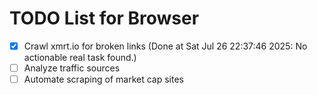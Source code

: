 # TODO List for Browser

- [x] Crawl xmrt.io for broken links  (Done at Sat Jul 26 22:37:46 2025: No actionable real task found.)
- [ ] Analyze traffic sources
- [ ] Automate scraping of market cap sites